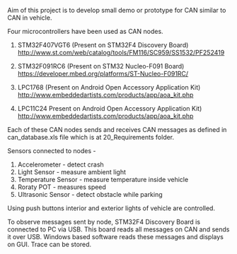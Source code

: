 Aim of this project is to develop small demo or prototype for CAN similar to CAN in vehicle.

Four microcontrollers have been used as CAN nodes.
1. STM32F407VGT6 (Present on STM32F4 Discovery Board)
http://www.st.com/web/catalog/tools/FM116/SC959/SS1532/PF252419

2. STM32F091RC6 (Present on STM32 Nucleo-F091 Board)
https://developer.mbed.org/platforms/ST-Nucleo-F091RC/

3. LPC1768 (Present on Android Open Accessory Application Kit)
http://www.embeddedartists.com/products/app/aoa_kit.php

4. LPC11C24 Present on Android Open Accessory Application Kit)
http://www.embeddedartists.com/products/app/aoa_kit.php

Each of these CAN nodes sends and receives CAN messages as defined in can_database.xls file 
which is at 20_Requirements folder.

Sensors connected to nodes - 
1. Accelerometer - detect crash 
2. Light Sensor - measure ambient light 
3. Temperature Sensor - measure temperature inside vehicle 
4. Roraty POT - measures speed 
5. Ultrasonic Sensor - detect obstacle while parking 

Using push buttons interior and exterior lights of vehicle are controlled.
    
To observe messages sent by node, STM32F4 Discovery Board is connected to PC via USB. This board reads
all messages on CAN and sends it over USB. Windows based software reads these messages and displays
on GUI. Trace can be stored.
